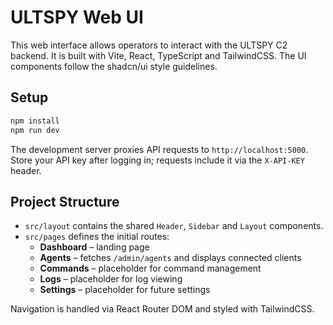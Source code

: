 # ULTSPY Web UI

This web interface allows operators to interact with the ULTSPY C2 backend.
It is built with Vite, React, TypeScript and TailwindCSS.
The UI components follow the shadcn/ui style guidelines.

## Setup

```bash
npm install
npm run dev
```

The development server proxies API requests to `http://localhost:5000`.
Store your API key after logging in; requests include it via the `X-API-KEY` header.

## Project Structure

- `src/layout` contains the shared `Header`, `Sidebar` and `Layout` components.
- `src/pages` defines the initial routes:
  - **Dashboard** – landing page
  - **Agents** – fetches `/admin/agents` and displays connected clients
  - **Commands** – placeholder for command management
  - **Logs** – placeholder for log viewing
  - **Settings** – placeholder for future settings

Navigation is handled via React Router DOM and styled with TailwindCSS.
